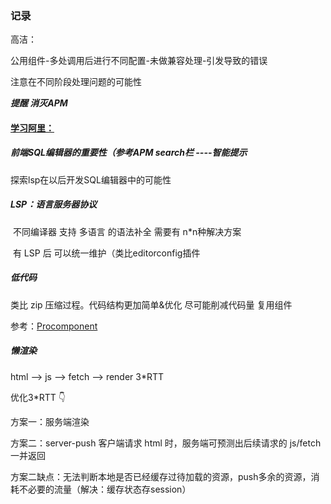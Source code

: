 ### 记录

高洁：

公用组件-多处调用后进行不同配置-未做兼容处理-引发导致的错误 

注意在不同阶段处理问题的可能性

***提醒 消灭APM***

#### [学习阿里：](https://mp.weixin.qq.com/s/53czpfQNzyI5vHspWfeZ6w)

##### 前端SQL编辑器的重要性（参考APM search栏 ----智能提示

探索lsp在以后开发SQL编辑器中的可能性

##### LSP：语言服务器协议

​	不同编译器 支持 多语言 的语法补全 需要有 n*n种解决方案

​	有 LSP 后 可以统一维护（类比editorconfig插件

##### 低代码

 类比 zip 压缩过程。代码结构更加简单&优化 尽可能削减代码量 复用组件 

参考：[Procomponent](https://procomponents.ant.design/)

##### 懒渲染

html --> js --> fetch --> render 3*RTT 

优化3*RTT 👇

方案一：服务端渲染

方案二：server-push 客户端请求 html 时，服务端可预测出后续请求的 js/fetch 一并返回 

方案二缺点：无法判断本地是否已经缓存过待加载的资源，push多余的资源，消耗不必要的流量（解决：缓存状态存session）

